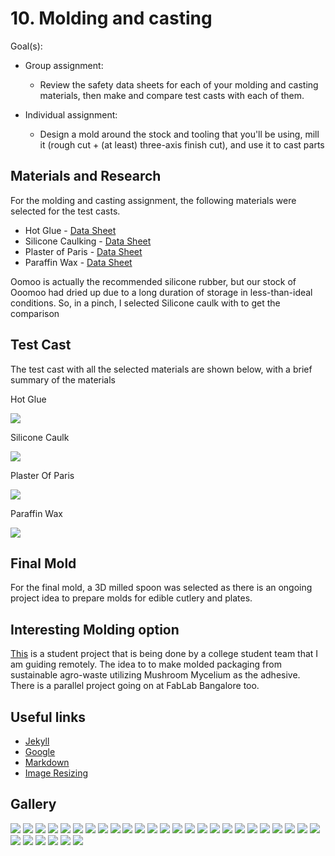 # 10. Molding and casting

Goal(s):

- Group assignment:
  - Review the safety data sheets for each of your molding and casting materials, then make and compare test casts with each of them.

- Individual assignment:
  - Design a mold around the stock and tooling that you'll be using, mill it (rough cut + (at least) three-axis finish cut), and use it to cast parts

## Materials and Research

For the molding and casting assignment, the following materials were selected for the test casts.

- Hot Glue           - [Data Sheet](https://multimedia.3m.com/mws/mediawebserver?mwsId=SSSSSuUn_zu8l00x4x_xNxmvPv70k17zHvu9lxtD7SSSSSS--)
- Silicone Caulking  - [Data Sheet](https://www.farnell.com/datasheets/1799211.pdf)
- Plaster of Paris   - [Data Sheet](https://mypages.valdosta.edu/tauyeno/chemicals/Plaster%20of%20Paris.pdf)
- Paraffin Wax       - [Data Sheet](https://birite.com/wp-content/uploads/msds/2014/690506-nnn.pdf)

Oomoo is actually the recommended silicone rubber, but our stock of Ooomoo had dried up due to a long duration of storage in less-than-ideal conditions. So, in a pinch, I selected Silicone caulk with to get the comparison

## Test Cast

The test cast with all the selected materials are shown below, with a brief summary of the materials

Hot Glue 

![](../images/week10/9Z.jpeg)

Silicone Caulk

![](../images/week10/9Z.jpeg)

Plaster Of Paris

![](../images/week10/9Z.jpeg)

Paraffin Wax

![](../images/week10/9Z.jpeg)

## Final Mold

For the final mold, a 3D milled spoon was selected as there is an ongoing project idea to prepare molds for edible cutlery and plates.

## Interesting Molding option

[This](https://www.instructables.com/id/Mushroom-Packaging/) is a student project that is being done by a college student team that I am guiding remotely. The idea to to make molded packaging from sustainable agro-waste utilizing Mushroom Mycelium as the adhesive. There is a parallel project going on at FabLab Bangalore too.


## Useful links

- [Jekyll](http://jekyll.org)
- [Google](http://google.com)
- [Markdown](https://en.wikipedia.org/wiki/Markdown)
- [Image Resizing](https://imageresize.org/bulk-resize)

## Gallery

![](../images/week10/1A.jpeg) ![](../images/week10/1B.jpeg) ![](../images/week10/1C.jpeg) ![](../images/week10/1D.jpeg) ![](../images/week10/1E.jpeg) ![](../images/week10/1F.jpeg) ![](../images/week10/1G.jpeg) ![](../images/week10/1H.jpeg) ![](../images/week10/1I.jpeg) ![](../images/week10/1J.jpeg) ![](../images/week10/1K.jpeg) ![](../images/week10/1L.jpeg) ![](../images/week10/1M.jpeg) ![](../images/week10/1N.jpeg) ![](../images/week10/1O.jpeg) ![](../images/week10/1P.jpeg) ![](../images/week10/1QA.jpeg) ![](../images/week10/1R.jpeg) ![](../images/week10/1S.jpeg) ![](../images/week10/1T.jpeg) ![](../images/week10/1U.jpeg) ![](../images/week10/1V.jpeg) ![](../images/week10/1W.jpeg) ![](../images/week10/1X.jpeg) ![](../images/week10/1Y.jpeg) ![](../images/week10/1Z.jpeg) ![](../images/week10/2A.jpeg) ![](../images/week10/2B.jpeg) ![](../images/week10/2C.jpeg) ![](../images/week10/2D.jpeg) ![](../images/week10/2E.jpeg)

